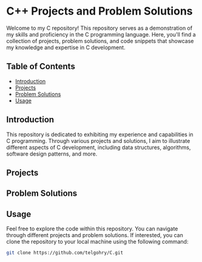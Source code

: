 # C++ Projects and Problem Solutions

Welcome to my C repository! This repository serves as a demonstration of my skills and proficiency in the C programming language. Here, you'll find a collection of projects, problem solutions, and code snippets that showcase my knowledge and expertise in C development.

## Table of Contents

- [Introduction](#introduction)
- [Projects](#projects)
- [Problem Solutions](#problem-solutions)
- [Usage](#usage)

## Introduction

This repository is dedicated to exhibiting my experience and capabilities in C programming. Through various projects and solutions, I aim to illustrate different aspects of C development, including data structures, algorithms, software design patterns, and more.

## Projects

## Problem Solutions

## Usage

Feel free to explore the code within this repository. You can navigate through different projects and problem solutions. If interested, you can clone the repository to your local machine using the following command:

```bash
git clone https://github.com/telgohry/C.git